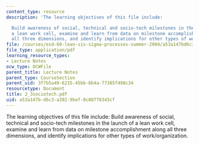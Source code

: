 ```yaml
---
content_type: resource
description: 'The learning objectives of this file include:

  Build awareness of social, technical and socio-tech milestones in the launch of
  a lean work cell, examine and learn from data on milestone accomplishment along
  all three dimensions, and identify implications for other types of work/organization.'
file: /courses/esd-60-lean-six-sigma-processes-summer-2004/a53a147bd6c3a3929bef8c08778343cf_2_3sociotech.pdf
file_type: application/pdf
learning_resource_types:
- Lecture Notes
ocw_type: OCWFile
parent_title: Lecture Notes
parent_type: CourseSection
parent_uid: 3f7b5a49-6215-45bb-6b4a-77385f498c34
resourcetype: Document
title: 2_3sociotech.pdf
uid: a53a147b-d6c3-a392-9bef-8c08778343cf
---
```

The learning objectives of this file include:
Build awareness of social, technical and socio-tech milestones in the launch of a lean work cell, examine and learn from data on milestone accomplishment along all three dimensions, and identify implications for other types of work/organization.

